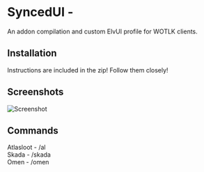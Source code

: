 # SyncedUI - 
An addon compilation and custom ElvUI profile for WOTLK clients.  

## Installation

Instructions are included in the zip!  Follow them closely!

## Screenshots
![Screenshot](https://i.imgur.com/PDMrr3O.jpg)


## Commands

Atlasloot - /al  
Skada - /skada  
Omen - /omen  


